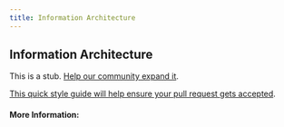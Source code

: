```yaml
---
title: Information Architecture
---
```


## Information Architecture

This is a stub. [Help our community expand it](https://github.com/freecodecamp/guides/tree/master/src/pages/articles/user-experience-design/information-architecture/index.md).

[This quick style guide will help ensure your pull request gets accepted](https://github.com/freeCodeCamp/guides/blob/master/README.md).

<!-- The article goes here, in GitHub-flavored Markdown. Feel free to add YouTube videos, images, and CodePen/JSBin embeds  -->

#### More Information:
<!-- Please add any articles you think might be helpful to read before writing the article -->


